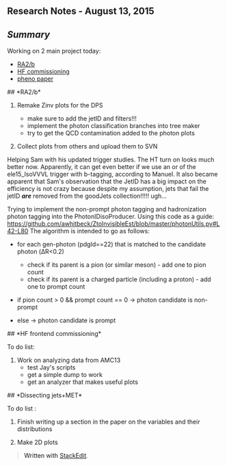 Research Notes - August 13, 2015
------------------------------------
## *Summary*

Working on 2 main project today:

- [RA2/b](#RA2b)
- [HF commissioning](#HFcommissioning)
- [pheno paper](#DissectingJetsMET)

<a name="RA2b">
## *RA2/b*

1. Remake Zinv plots for the DPS
	+ make sure to add the jetID and filters!!!
	+ implement the photon classification branches into tree maker
	+ try to get the QCD contamination added to the photon plots 
	
2. Collect plots from others and upload them to SVN


Helping Sam with his updated trigger studies.  The HT turn on looks much better now.  Apparently, it can get even better if we use an or of the ele15_IsoVVVL trigger with b-tagging, according to Manuel.  It also became apparent that Sam's observation that the JetID has a big impact on the efficiency is not crazy because despite my assumption, jets that fail the jetID ***are*** removed from the goodJets collection!!!!! ugh...

Trying to implement the non-prompt photon tagging and hadronization photon tagging into the PhotonIDisoProducer.  Using this code as a guide:
https://github.com/awhitbeck/ZtoInvisibleEst/blob/master/photonUtils.py#L42-L80
The algorithm is intended to go as follows:
* for each gen-photon (pdgId==22) that is matched to the candidate photon (ΔR<0.2)
	* check if its parent is a pion (or similar meson) - add one to pion count
	* check if its parent is a charged particle (including a proton) - add one to prompt count
 
* if pion count > 0 && prompt count == 0 -> photon candidate is non-prompt
* else -> photon candidate is prompt
  

<a name="HFcommissioning">
## *HF frontend commissioning* 

To do list:

1. Work on analyzing data from AMC13 
	+ test Jay's scripts 
	+ get a simple dump to work
	+ get an analyzer that makes useful plots

<a name="DissectingJetsMET">
## *Dissecting jets+MET* 

To do list :

1. Finish writing up a section in the paper on the variables and their distributions

2. Make 2D plots 


> Written with [StackEdit](https://stackedit.io/).
